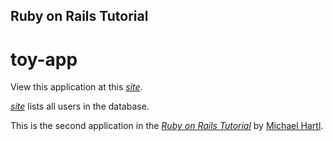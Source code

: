 ## Ruby on Rails Tutorial

# toy-app

View this application at this [*site*](https://pure-garden-80635.herokuapp.com/).

[*site*](https://pure-garden-80635.herokuapp.com/users/) lists all users in the database.

This is the second application in the 
[*Ruby on Rails Tutorial*](http://www.railstutorial.org/)
by [Michael Hartl](http://www.michaelhartl.com/). 